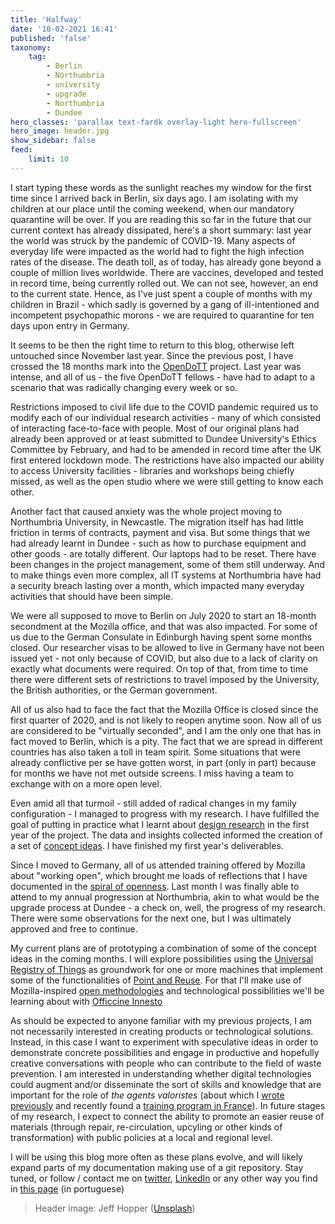 ```yaml
---
title: 'Halfway'
date: '10-02-2021 16:41'
published: 'false'
taxonomy:
    tag:
        - Berlin
        - Northumbria
        - university
        - upgrade
        - Northumbria
        - Dundee
hero_classes: 'parallax text-fardk overlay-light hero-fullscreen'
hero_image: header.jpg
show_sidebar: false
feed:
    limit: 10
---
```


I start typing these words as the sunlight reaches my window for the first time since I arrived back in Berlin, six days ago. I am isolating with my children at our place until the coming weekend, when our mandatory quarantine will be over. If you are reading this so far in the future that our current context has already dissipated, here's a short summary: last year the world was struck by the pandemic of COVID-19. Many aspects of everyday life were impacted as the world had to fight the high infection rates of the disease. The death toll, as of today, has already gone beyond a couple of million lives worldwide. There are vaccines, developed and tested in record time, being currently rolled out. We can not see, however, an end to the current state. Hence, as I've just spent a couple of months with my children in Brazil - which sadly is governed by a gang of ill-intentioned and incompetent psychopathic morons - we are required to quarantine for ten days upon entry in Germany.

It seems to be then the right time to return to this blog, otherwise left untouched since November last year. Since the previous post, I have crossed the 18 months mark into the [OpenDoTT](https://opendott.org) project. Last year was intense, and all of us - the five OpenDoTT fellows - have had to adapt to a scenario that was radically changing every week or so.

Restrictions imposed to civil life due to the COVID pandemic required us to modify each of our individual research activities - many of which consisted of interacting face-to-face with people. Most of our original plans had already been approved or at least submitted to Dundee University's Ethics Committee by February, and had to be amended in record time after the UK first entered lockdown mode. The restrictions have also impacted our ability to access University facilities - libraries and workshops being chiefly missed, as well as the open studio where we were still getting to know each other.

Another fact that caused anxiety was the whole project moving to Northumbria University, in Newcastle. The migration itself has had little friction in terms of contracts, payment and visa. But some things that we had already learnt in Dundee - such as how to purchase equipment and other goods - are totally different. Our laptops had to be reset. There have been changes in the project management, some of them still underway. And to make things even more complex, all IT systems at Northumbria have had a security breach lasting over a month, which impacted many everyday activities that should have been simple.

We were all supposed to move to Berlin on July 2020 to start an 18-month secondment at the Mozilla office, and that was also impacted. For some of us due to the German Consulate in Edinburgh having spent some months closed. Our researcher visas to be allowed to live in Germany have not been issued yet - not only because of COVID, but also due to a lack of clarity on exactly what documents were required. On top of that, from time to time there were different sets of restrictions to travel imposed by the University, the British authorities, or the German government.

All of us also had to face the fact that the Mozilla Office is closed since the first quarter of 2020, and is not likely to reopen anytime soon. Now all of us are considered to be "virtually seconded", and I am the only one that has in fact moved to Berlin, which is a pity. The fact that we are spread in different countries has also taken a toll in team spirit. Some situations that were already conflictive per se have gotten worst, in part (only in part) because for months we have not met outside screens. I miss having a team to exchange with on a more open level.

Even amid all that turmoil - still added of radical changes in my family configuration - I managed to progress with my research. I have fulfilled the goal of putting in practice what I learnt about [design research](../design-research) in the first year of the project. The data and insights collected informed the creation of a set of [concept ideas](../../concepts). I have finished my first year's deliverables.


Since I moved to Germany, all of us attended training offered by Mozilla about "working open", which brought me loads of reflections that I have documented in the [spiral of openness](../spiral-of-openness). Last month I was finally able to attend to my annual progression at Northumbria, akin to what would be the upgrade process at Dundee - a check on, well, the progress of my research. There were some observations for the next one, but I was ultimately approved and free to continue.

My current plans are of prototyping a combination of some of the concept ideas in the coming months. I will explore possibilities using the [Universal Registry of Things](../../concepts/universal-registry-things) as groundwork for one or more machines that implement some of the functionalities of [Point and Reuse](../../concepts/point-reuse). For that I'll make use of Mozilla-inspired [open methodologies](https://mozilla.github.io/open-leadership-training-series/) and technological possibilities we'll be learning about with [Officcine Innesto](https://www.officine.cc/)

As should be expected to anyone familiar with my previous projects, I am not necessarily interested in creating products or technological solutions. Instead, in this case I want to experiment with speculative ideas in order to demonstrate concrete possibilities and engage in productive and hopefully creative conversations with people who can contribute to the field of waste prevention. I am interested in understanding whether digital technologies could augment and/or disseminate the sort of skills and knowledge that are important for the role of _the agents valoristes_ (about which I [wrote previously](../waste-value-and-reuse) and recently found a [training program in France](https://ecossolies.fr/Formation-Agent-valoriste)). In future stages of my research, I expect to connect the ability to promote an easier reuse of materials (through repair, re-circulation, upcyling or other kinds of transformation) with public policies at a local and regional level.

I will be using this blog more often as these plans evolve, and will likely expand parts of my documentation making use of a git repository. Stay tuned, or follow / contact me on [twitter](https://twitter.com/efeefe), [LinkedIn](https://www.linkedin.com/in/felipefonseca) or any other way you find in [this page]() (in portuguese)

> Header image: Jeff Hopper ([Unsplash](https://unsplash.com/photos/bsJn_bxqLig))
